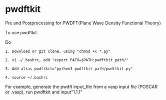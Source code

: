 # pwdftkit
Pre and Postprocessing for PWDFT(Plane Wave Density Functional Theory)

To use pwdftkit

Do

    1. Download or git clone, using "chmod +x *.py"
    
    2. vi ~/.bashrc, add "export PATH=$PATH:pwdftkit_path/"
    
    3. Add alias pwdftkit="python3 pwdftkit_path/pwdftkit.py" 
    
    4. source ~/.bashrc

For example, generate the pwdft input_file from a vasp input file (POSCAR or .vasp), run pwdftkit and input"1.1.1"
  
